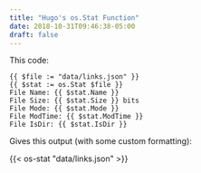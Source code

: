 ```yaml
---
title: "Hugo's os.Stat Function"
date: 2018-10-31T09:46:38-05:00
draft: false
---
```


This code:

```
{{ $file := "data/links.json" }}
{{ $stat := os.Stat $file }}
File Name: {{ $stat.Name }}
File Size: {{ $stat.Size }} bits
File Mode: {{ $stat.Mode }}
File ModTime: {{ $stat.ModTime }}
File IsDir: {{ $stat.IsDir }}
```

Gives this output (with some custom formatting):

{{< os-stat "data/links.json" >}}
